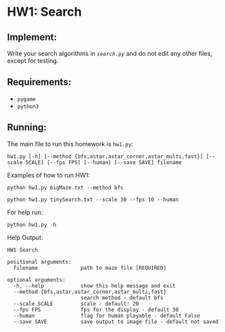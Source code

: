 # HW1: Search

## Implement:
Write your search algorithms in *`search.py`* and do not edit any other files, except for testing.

## Requirements:
* `pygame`
* `python3`

## Running:
The main file to run this homework is `hw1.py`:

```
hw1.py [-h] [--method {bfs,astar,astar_corner,astar_multi,fast}] [--scale SCALE] [--fps FPS] [--human] [--save SAVE] filename
```

Examples of how to run HW1:
```
python hw1.py bigMaze.txt --method bfs
```
```
python hw1.py tinySearch.txt --scale 30 --fps 10 --human
```

For help run:
```
python hw1.py -h
```
Help Output:
```
HW1 Search

positional arguments:
  filename              path to maze file [REQUIRED]

optional arguments:
  -h, --help            show this help message and exit
  --method {bfs,astar,astar_corner,astar_multi,fast}
                        search method - default bfs
  --scale SCALE         scale - default: 20
  --fps FPS             fps for the display - default 30
  --human               flag for human playable - default False
  --save SAVE           save output to image file - default not saved
```
